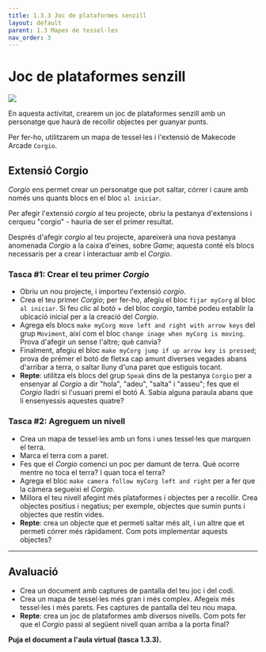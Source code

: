 ```yaml
---
title: 1.3.3 Joc de plataformes senzill
layout: default 
parent: 1.3 Mapes de tessel·les
nav_order: 3
---
```


# Joc de plataformes senzill

![](../../images/extensions.gif)

En aquesta activitat, crearem un joc de plataformes senzill amb un personatge que haurà de recollir objectes per guanyar punts.

Per fer-ho, utilitzarem un mapa de tessel·les i l'extensió de Makecode Arcade `Corgio`.

## Extensió Corgio

_Corgio_ ens permet crear un personatge que pot saltar, córrer i caure amb només uns quants blocs en el bloc `al iniciar`.

Per afegir l'extensió _corgio_ al teu projecte, obriu la pestanya d'extensions i cerqueu "corgio" - hauria de ser el primer resultat.

Després d'afegir _corgio_ al teu projecte, apareixerà una nova pestanya anomenada _Corgio_ a la caixa d'eines, sobre _Game_; aquesta conté els blocs necessaris per a crear i interactuar amb el _Corgio_.

### Tasca #1: Crear el teu primer _Corgio_

- Obriu un nou projecte, i importeu l'extensió _corgio_.
- Crea el teu primer _Corgio_; per fer-ho, afegiu el bloc `fijar myCorg` al bloc `al iniciar`. Si feu clic al botó + del bloc _corgio_, també podeu establir la ubicació inicial per a la creació del _Corgio_.
- Agrega els blocs `make myCorg move left and right with arrow keys` del grup `Moviment`, així com el bloc `change inage when myCorg is moving`. Prova d'afegir un sense l'altre; què canvia?
- Finalment, afegiu el bloc `make myCorg jump if up arrow key is pressed`; prova de prémer el botó de fletxa cap amunt diverses vegades abans d'arribar a terra, o saltar lluny d'una paret que estiguis tocant.
- **Repte**: utilitza els blocs del grup `Speak` dins de la pestanya `Corgio` per a ensenyar al _Corgio_ a dir "hola", "adeu", "salta" i "asseu"; fes que el _Corgio_ lladri si l'usuari premi el botó A. Sabia alguna paraula abans que li ensenyessis aquestes quatre?

### Tasca #2: Agreguem un nivell

- Crea un mapa de tessel·les amb un fons i unes tessel·les que marquen el terra.
- Marca el terra com a paret.
- Fes que el _Corgio_ comenci un poc per damunt de terra. Què ocorre mentre no toca el terra? I quan toca el terra?
- Agrega el bloc `make camera follow myCorg left and right` per a fer que la càmera segueixi el _Corgio_.
- Millora el teu nivell afegint més plataformes i objectes per a recollir. Crea objectes positius i negatius; per exemple, objectes que sumin punts i objectes que restin vides.
- **Repte**: crea un objecte que et permeti saltar més alt, i un altre que et permeti córrer més ràpidament. Com pots implementar aquests objectes?

---

## Avaluació

- Crea un document amb captures de pantalla del teu joc i del codi.
- Crea un mapa de tessel·les més gran i més complex. Afegeix més tessel·les i més parets. Fes captures de pantalla del teu nou mapa.
- **Repte**: crea un joc de plataformes amb diversos nivells. Com pots fer que el _Corgio_ passi al següent nivell quan arriba a la porta final?

**Puja el document a l'aula virtual (tasca 1.3.3).**

